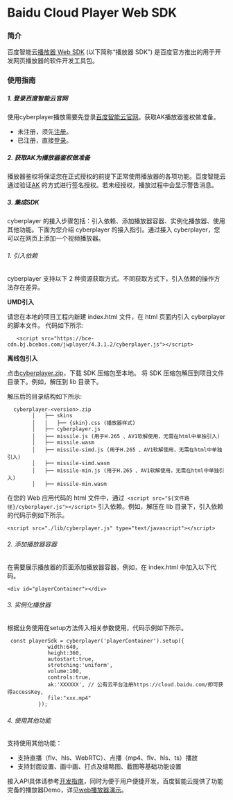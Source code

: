 # Baidu Cloud Player Web SDK
### 简介
  百度智能云[播放器 Web SDK](https://cloud.baidu.com/doc/Developer/index.html) (以下简称“播放器 SDK”) 是百度官方推出的用于开发网页播放器的软件开发工具包。
### 使用指南

##### 1. 登录百度智能云官网
  使用cyberplayer播放需要先登录[百度智能云官网](https://bce.baidu.com/)。获取AK播放器鉴权做准备。

  -   未注册，须先[注册](UserGuide/注册账号.md#注册百度账号)。
  -   已注册，直接[登录](UserGuide/登录.md)。

##### 2.  获取AK为播放器鉴权做准备

   播放器鉴权将保证您在正式授权的前提下正常使用播放器的各项功能。百度智能云通过验证[AK](Reference/获取AKSK/如何获取AKSK.md) 的方式进行签名授权。若未经授权，播放过程中会显示警告消息。

##### 3.  集成SDK
  
  cyberplayer 的接入步骤包括：引入依赖、添加播放器容器、实例化播放器、使用其他功能。下面为您介绍 cyberplayer 的接入指引。通过接入 cyberplayer，您可以在网页上添加一个视频播放器。
 

###### 1.  引入依赖

    
 cyberplayer 支持以下 2 种资源获取方式。不同获取方式下，引入依赖的操作方法存在差异。
    
 **UMD引入**
 
  请您在本地的项目工程内新建 index.html 文件，在 html 页面内引入 cyberplayer 的脚本文件。
  代码如下所示:
       
       <script src="https://bce-cdn.bj.bcebos.com/jwplayer/4.3.1.2/cyberplayer.js"></script>
    
   **离线包引入**
 
 点击[cyberplayer.zip](https://bce.bdstatic.com/p3m/common-service/uploads/cyberplayer_v4.3.2.1_b0c3dbf.zip)，下载 SDK 压缩包至本地。
将 SDK 压缩包解压到项目文件目录下。例如，解压到 lib 目录下。

解压后的目录结构如下所示:

      cyberplayer-<version>.zip
            │   ├── skins
            │   │   ├── {skin}.css (播放器样式)
            │   ├── cyberplayer.js
            │   ├── missile.js (用于H.265 、AV1软解使用，无需在html中单独引入)
            │   ├── missile.wasm 
            │   ├── missile-simd.js (用于H.265 、AV1软解使用，无需在html中单独引入)
            │   ├── missile-simd.wasm
            │   ├── missile-min.js (用于H.265 、AV1软解使用，无需在html中单独引入)
            │   ├── missile-min.wasm

在您的 Web 应用代码的 html 文件中，通过` <script src="${文件路径}/cyberplayer.js"></script>` 引入依赖。例如，解压在 lib 目录下，引入依赖的代码示例如下所示。

    <script src="./lib/cyberplayer.js" type="text/javascript"></script>

###### 2. 添加播放器容器

在需要展示播放器的页面添加播放器容器，例如，在 index.html 中加入以下代码。

    <div id="playerContainer"></div>

###### 3. 实例化播放器

根据业务使用在setup方法传入相关参数使用，代码示例如下所示。

     const playerSdk = cyberplayer('playerContainer').setup({
                 width:640,
                 height:360,
                 autostart:true,
                 stretching:'uniform',
                 volume:100,
                 controls:true,
                 ak:'XXXXXX', // 公有云平台注册https://cloud.baidu.com/即可获得accessKey,
                 file:"xxx.mp4"
              });

###### 4. 使用其他功能

 支持使用其他功能：
  

*   支持直播（flv、hls、WebRTC）、点播（mp4、flv、hls、ts）播放  
*   支持封面设置、画中画、打点及缩略图、截图等基础功能设置

接入API具体请参考[开发指南](https://cloud.baidu.com/doc/VideoCreatingSDK/s/7ldy776yf)，同时为便于用户便捷开发，百度智能云提供了功能完备的播放器Demo，详见[web播放器演示](http://cyberplayer.bcelive.com/website/index.html)。